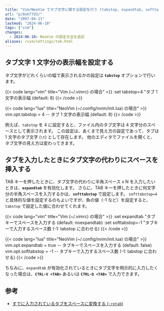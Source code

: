 ```yaml
---
title: "Vim/NeoVim でタブ文字に関する設定を行う (tabstop, expandtab, softtabstop)"
url: "p/8okf7d3/"
date: "2007-04-11"
lastmod: "2024-06-10"
tags: ["vim"]
changes:
  - 2024-06-10: NeoVim の設定方法を追記
aliases: /vim/settings/tab.html
---
```


タブ文字 1 文字分の表示幅を設定する
----

タブ文字がどれくらいの幅で表示されるかの設定は __`tabstop`__ オプションで行います。

{{< code lang="vim" title="Vim (~/.vimrc) の場合" >}}
:set tabstop=4  "タブ 1 文字の表示幅 (default: 8)
{{< /code >}}

{{< code lang="lua" title="NeoVim (~/.config/nvim/init.lua) の場合" >}}
vim.opt.tabstop = 4  -- タブ 1 文字の表示幅 (default: 8)
{{< /code >}}

例えば、`tabstop` を 4 に設定すると、ファイル内のタブ文字は 4 文字分のスペースとして表示されます。
この設定は、あくまで見え方の設定であって、タブは 1 文字のタブ文字 (`\t`) として存在します。
他のエディタでファイルを開くと、タブ文字の見え方は変わってきます。


タブを入力したときにタブ文字の代わりにスペースを挿入する
----

TAB キーを押したときに、タブ文字の代わりに半角スペース x N を入力したいときは、__`expandtab`__ を有効化します。
さらに、TAB キーを押したときに何文字分の半角スペースを入力するかは、__`softtabstop`__ で設定します。
`softtabstop=4` と具体的な値を設定するのもよいですが、負の値（-1 など）を設定すると、`tabstop` で設定した値に合わせてくれます。

{{< code lang="vim" title="Vim (~/.vimrc) の場合" >}}
:set expandtab       "タブキーでスペースを入力する (default: noexpandtab)
:set softtabstop=-1  "タブキーで入力するスペース数 (-1: tabstop に合わせる)
{{< /code >}}

{{< code lang="lua" title="NeoVim (~/.config/nvim/init.lua) の場合" >}}
vim.opt.expandtab = true  -- タブキーでスペースを入力する (default: false)
vim.opt.softtabstop = -1  -- タブキーで入力するスペース数 (-1: tabstop に合わせる)
{{< /code >}}

ちなみに、`expandtab` が有効化されているときにタブ文字を明示的に入力したくなった場合は、__`CTRL-V <TAB>`__ あるいは __`CTRL-Q <TAB>`__ で入力できます。


参考
----

- [すでに入力されているタブをスペースに変換する (`:retab`)](/p/w4qm7ok/)


